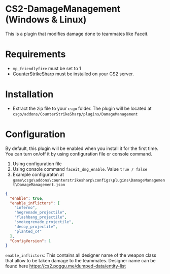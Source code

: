 # CS2-DamageManagement (Windows & Linux)
This is a plugin that modifies damage done to teammates like Faceit.
# Requirements
* `mp_friendlyfire` must be set to 1
* [CounterStrikeSharp](https://github.com/roflmuffin/CounterStrikeSharp) must be installed on your CS2 server.
# Installation
- Extract the zip file to your `csgo` folder. The plugin will be located at `csgo/addons/CounterStrikeSharp/plugins/DamageManagement`
# Configuration
By default, this plugin will be enabled when you install it for the first time. You can turn on/off it by using configuration file or console command.
1. Using configuration file
2. Using console command
`faceit_dmg_enable`. Value `true / false`
3. Example configuraton at `game\csgo\addons\counterstrikesharp\configs\plugins\DamageManagement\DamageManagement.json`
```json
{
  "enable": true,
  "enable_inflictors": [
    "inferno",
    "hegrenade_projectile",
    "flashbang_projectile",
    "smokegrenade_projectile",
    "decoy_projectile",
    "planted_c4"
  ],
  "ConfigVersion": 1
}
```
`enable_inflictors`: This contains all designer name of the weapon class that allow to be taken damage to the teammates. Designer name can be found here https://cs2.poggu.me/dumped-data/entity-list
